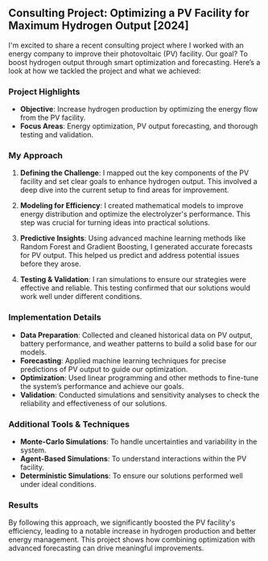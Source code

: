 ## Consulting Project: Optimizing a PV Facility for Maximum Hydrogen Output [2024]

I'm excited to share a recent consulting project where I worked with an energy company to improve their photovoltaic (PV) facility. Our goal? To boost hydrogen output through smart optimization and forecasting. Here’s a look at how we tackled the project and what we achieved:

### **Project Highlights**

- **Objective**: Increase hydrogen production by optimizing the energy flow from the PV facility.
- **Focus Areas**: Energy optimization, PV output forecasting, and thorough testing and validation.

### **My Approach**

1. **Defining the Challenge**: I mapped out the key components of the PV facility and set clear goals to enhance hydrogen output. This involved a deep dive into the current setup to find areas for improvement.

2. **Modeling for Efficiency**: I created mathematical models to improve energy distribution and optimize the electrolyzer's performance. This step was crucial for turning ideas into practical solutions.

3. **Predictive Insights**: Using advanced machine learning methods like Random Forest and Gradient Boosting, I generated accurate forecasts for PV output. This helped us predict and address potential issues before they arose.

4. **Testing & Validation**: I ran simulations to ensure our strategies were effective and reliable. This testing confirmed that our solutions would work well under different conditions.

### **Implementation Details**

- **Data Preparation**: Collected and cleaned historical data on PV output, battery performance, and weather patterns to build a solid base for our models.
- **Forecasting**: Applied machine learning techniques for precise predictions of PV output to guide our optimization.
- **Optimization**: Used linear programming and other methods to fine-tune the system’s performance and achieve our goals.
- **Validation**: Conducted simulations and sensitivity analyses to check the reliability and effectiveness of our solutions.

### **Additional Tools & Techniques**

- **Monte-Carlo Simulations**: To handle uncertainties and variability in the system.
- **Agent-Based Simulations**: To understand interactions within the PV facility.
- **Deterministic Simulations**: To ensure our solutions performed well under ideal conditions.

### **Results**

By following this approach, we significantly boosted the PV facility's efficiency, leading to a notable increase in hydrogen production and better energy management. This project shows how combining optimization with advanced forecasting can drive meaningful improvements.